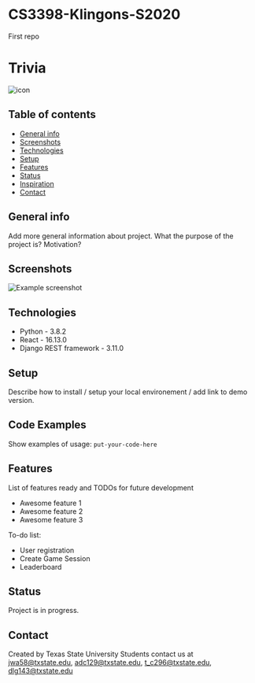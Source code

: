 # CS3398-Klingons-S2020
First repo

# Trivia
[comment]: <> (Here goes your awesome project description!)
![icon](https://images.all-free-download.com/images/graphicthumb/knight_helmets_icons_flat_black_design_6831019.jpg)


## Table of contents
* [General info](#general-info)
* [Screenshots](#screenshots)
* [Technologies](#technologies)
* [Setup](#setup)
* [Features](#features)
* [Status](#status)
* [Inspiration](#inspiration)
* [Contact](#contact)

## General info
Add more general information about project. What the purpose of the project is? Motivation?

## Screenshots
![Example screenshot]()

## Technologies
* Python - 3.8.2
* React - 16.13.0
* Django REST framework - 3.11.0

## Setup
Describe how to install / setup your local environement / add link to demo version.

## Code Examples
Show examples of usage:
`put-your-code-here`

## Features
List of features ready and TODOs for future development
* Awesome feature 1
* Awesome feature 2
* Awesome feature 3

To-do list:
* User registration
* Create Game Session
* Leaderboard

## Status
[comment]: <> (Project is: _in progress_, _finished_, _no longer continue_ and why?)
Project is in progress.

## Contact
Created by Texas State University Students contact us at jwa58@txstate.edu, adc129@txstate.edu, t_c296@txstate.edu, dlg143@txstate.edu

